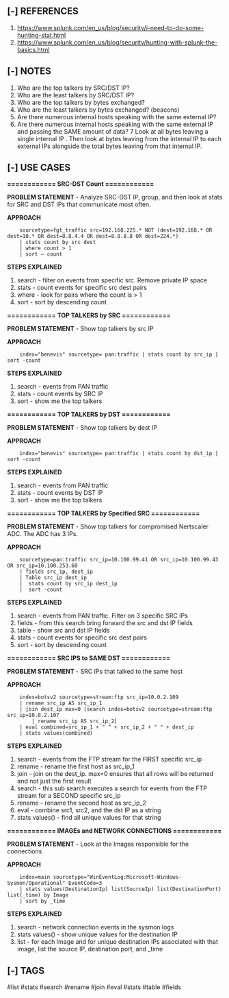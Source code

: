 <!---------------------------------------------------------------------------------
Copyright: (c) BLS OPS LLC.
This program is free software: you can redistribute it and/or modify
it under the terms of the GNU General Public License as published by
the Free Software Foundation, version 3.
This program is distributed in the hope that it will be useful,
but WITHOUT ANY WARRANTY; without even the implied warranty of
MERCHANTABILITY or FITNESS FOR A PARTICULAR PURPOSE. See the
GNU General Public License for more details.
You should have received a copy of the GNU General Public License
along with this program. If not, see <https://www.gnu.org/licenses/>.
--------------------------------------------------------------------------------->
## [-] REFERENCES

1. https://www.splunk.com/en_us/blog/security/i-need-to-do-some-hunting-stat.html
2. https://www.splunk.com/en_us/blog/security/hunting-with-splunk-the-basics.html


## [-] NOTES

1. Who are the top talkers by SRC/DST IP?
2. Who are the least talkers by  SRC/DST IP?
3. Who are the top talkers by bytes exchanged?
4. Who are the least talkers by bytes exchanged? (beacons)
5. Are there numerous internal hosts speaking with the same external IP?
6. Are there numerous internal hosts speaking with the same external IP and passing the SAME amount of data? 
7 Look at all bytes leaving a single internal IP . Then look at bytes leaving from the internal IP to each external IPs alongside the total bytes leaving from that internal IP.


## [-] USE CASES

__============ SRC-DST Count ============__

__PROBLEM STATEMENT__ - Analyze SRC-DST IP, group, and then look at stats for SRC and DST IPs that communicate most often. 

__APPROACH__ 

        sourcetype=fgt_traffic src=192.168.225.* NOT (dest=192.168.* OR dest=10.* OR dest=8.8.4.4 OR dest=8.8.8.8 OR dest=224.*)
        | stats count by src dest
        | where count > 1
        | sort – count

__STEPS EXPLAINED__ 

1. search - filter on events from specific src. Remove private IP space
2. stats - count events for specific src dest pairs
3. where - look for pairs where the count is > 1
4. sort - sort by descending count

__============ TOP TALKERS by SRC ============__

__PROBLEM STATEMENT__ - Show top talkers by src IP

__APPROACH__ 

        index="benevis" sourcetype= pan:traffic | stats count by src_ip | sort -count

__STEPS EXPLAINED__ 

1. search - events from PAN traffic
2. stats - count events by SRC IP
3. sort - show me the top talkers

__============ TOP TALKERS by DST ============__

__PROBLEM STATEMENT__ - Show top talkers by dest IP

__APPROACH__ 

        index="benevis" sourcetype= pan:traffic | stats count by dst_ip | sort -count

__STEPS EXPLAINED__ 

1. search - events from PAN traffic
2. stats - count events by DST IP
3. sort - show me the top talkers

__============ TOP TALKERS by Specified SRC ============__

__PROBLEM STATEMENT__ - Show top talkers for compromised Nertscaler ADC. The ADC has 3 IPs.

__APPROACH__ 

        sourcetype=pan:traffic src_ip=10.100.99.41 OR src_ip=10.100.99.43 OR src_ip=10.100.253.60
        | fields src_ip, dest_ip
        | Table src_ip dest_ip
        |  stats count by src_ip dest_ip
        |  sort -count

__STEPS EXPLAINED__ 

1. search - events from PAN traffic. Filter on 3 specific SRC IPs
2. fields - from this search bring forward the src and dst IP fields
3. table - show src and dst IP fields
4. stats - count events for specific src dest pairs
5. sort - sort by descending count

__============ SRC IPS to SAME DST ============__

__PROBLEM STATEMENT__ - SRC IPs that talked to the same host

__APPROACH__ 

        index=botsv2 sourcetype=stream:ftp src_ip=10.0.2.109
        | rename src_ip AS src_ip_1
        | join dest_ip max=0 [search index=botsv2 sourcetype=stream:ftp src_ip=10.0.2.107
            | rename src_ip AS src_ip_2]
        | eval combined=src_ip_1 + " " + src_ip_2 + " " + dest_ip
        | stats values(combined) 

__STEPS EXPLAINED__ 

1. search - events from the FTP stream for the FIRST specific src_ip
2. rename - rename the first host as src_ip_1
3. join - join on the dest_ip. max=0 ensures that all rows will be returned and not just the first result
4. search - this sub search executes a search for events from the FTP stream for a SECOND specific src_ip
5. rename - rename the second host as src_ip_2
6. eval - combine src1, src2, and the dst IP as a string
7. stats values() - find all unique values for that string

__============ IMAGEs and NETWORK CONNECTIONS ============__

__PROBLEM STATEMENT__ - Look at the Images responsible for the connections

__APPROACH__ 

        index=main sourcetype="WinEventLog:Microsoft-Windows-Sysmon/Operational" EventCode=3
        | stats values(DestinationIp) list(SourceIp) list(DestinationPort) list(_time) by Image
        | sort by _time

__STEPS EXPLAINED__ 

1. search - network connection events in the sysmon logs
2. stats values() - show unique values for the destination IP
3. list - for each Image and for unique destination IPs associated with that image, list the source IP, destination port, and _time 


## [-] TAGS

\#list #stats #search #rename #join #eval #stats #table #fields
